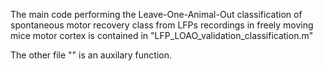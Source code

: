 The main code performing the Leave-One-Animal-Out classification of spontaneous motor recovery class from LFPs recordings in freely moving mice motor cortex is contained in "LFP_LOAO_validation_classification.m"

The other file "" is  an auxilary function. 
